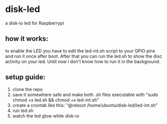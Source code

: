 # disk-led
a disk-io led for Raspberrypi
## how it works:
to enable the LED you have to edit the led-int.sh script to your GPIO pins and run it once after boot. 
After that you can run the led.sh to show the disc activity on your led. Until now i don't know how to run it in the background.
## setup guide:
1. clone the repo
2. save it somewhere safe and make both .sh files executable with "sudo chmod +x led.sh && chmod +x led-int.sh"
3. create a crontab like this: "@reboot /home/ubuntu/disk-led/led-int.sh"
4. run led.sh
5. watch the led glow while disk-io
